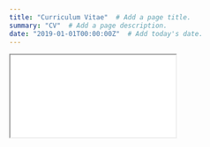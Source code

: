 ```yaml
---
title: "Curriculum Vitae"  # Add a page title.
summary: "CV"  # Add a page description.
date: "2019-01-01T00:00:00Z"  # Add today's date.
---
```


<iframe src="/static/img/Resume_MG.pdf"></iframe>